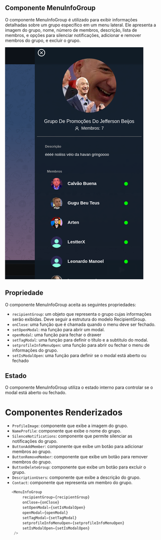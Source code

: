 ## **Componente MenuInfoGroup**
O componente MenuInfoGroup é utilizado para exibir informações detalhadas sobre um grupo específico em um menu lateral. Ele apresenta a imagem do grupo, nome, número de membros, descrição, lista de membros, e opções para silenciar notificações, adicionar e remover membros do grupo, e excluir o grupo.

![Texto alternativo](../../../../../imagens/menuinfogroup.png)
## **Propriedade**
O componente MenuInfoGroup aceita as seguintes propriedades:

- `recipientGroup`:  um objeto que representa o grupo cujas informações serão exibidas. Deve seguir a estrutura do modelo RecipientGroup.
- `onClose`:  uma função que é chamada quando o menu deve ser fechado.
- `setOpenModal`: ma função para abrir um modal.
- `openModal`:  uma função para fechar o drawer
- `setTagModal`:   uma função para definir o título e a subtitulo do modal.
- `setprofileInfoMenuOpen`:  uma função para abrir ou fechar o menu de informações do grupo.
- `setIsModalOpen`:   uma função para definir se o modal está aberto ou fechado

## **Estado**
O componente MenuInfoGroup utiliza o estado interno para controlar se o modal está aberto ou fechado.

# **Componentes Renderizados**
- `ProfileImage`: componente que exibe a imagem do grupo.
- `NameProfile`: componente que exibe o nome do grupo.
- `SilenceNotifications`: componente que permite silenciar as notificações do grupo.
- `ButtonAddMember`:  componente que exibe um botão para adicionar membros ao grupo.
- `ButtonRemoveMember`:  componente que exibe um botão para remover membros do grupo.
- `ButtonDeleteGroup`: componente que exibe um botão para excluir o grupo.
- `DescriptionUsers`:  componente que exibe a descrição do grupo.
- `Contact`:  componente que representa um membro do grupo.
```javascript
   <MenuInfoGroup
        recipientGroup={recipientGroup}
        onClose={onClose}
        setOpenModal={setIsModalOpen}
        openModal={openModal}
        setTagModal={setTagModal}
        setprofileInfoMenuOpen={setprofileInfoMenuOpen}
        setIsModalOpen={setIsModalOpen}
    />
```